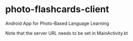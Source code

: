 # photo-flashcards-client
Android App for Photo-Based Language Learning

Note that the server URL needs to be set in MainActivity.kt